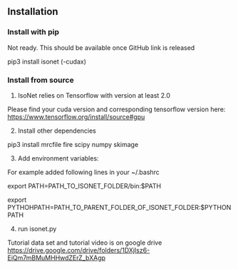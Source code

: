 ## Installation

### Install with pip

Not ready. This should be available once GitHub link is released

pip3 install isonet (-cudax)

### Install from source

1.  IsoNet relies on Tensorflow with version at least 2.0
 
Please find your cuda version and corresponding tensorflow version here: https://www.tensorflow.org/install/source#gpu

2.  Install other dependencies

pip3 install mrcfile fire scipy numpy skimage

3.  Add environment variables: 

For example added following lines in your ~/.bashrc

export PATH=PATH_TO_ISONET_FOLDER/bin:$PATH 

export PYTHOHPATH=PATH_TO_PARENT_FOLDER_OF_ISONET_FOLDER:$PYTHONPATH 

4. run isonet.py


Tutorial data set and tutorial video is on google drive https://drive.google.com/drive/folders/1DXjIsz6-EiQm7mBMuMHHwdZErZ_bXAgp

